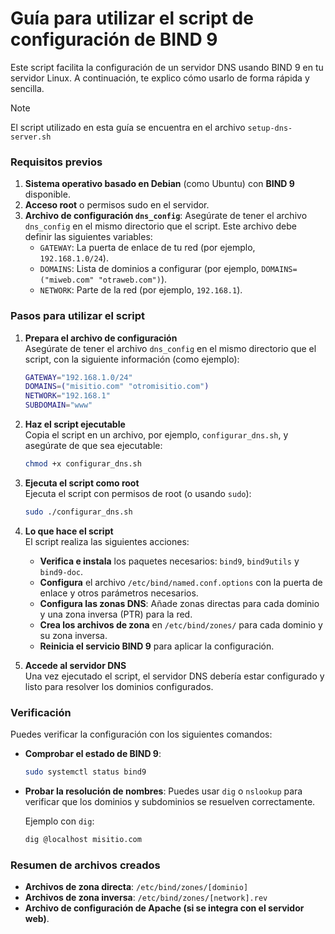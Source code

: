 # Guía para utilizar el script de configuración de BIND 9

Este script facilita la configuración de un servidor DNS usando BIND 9 en tu servidor Linux. A continuación, te explico cómo usarlo de forma rápida y sencilla.

> [!NOTE]
> El script utilizado en esta guía se encuentra en el archivo `setup-dns-server.sh`

### Requisitos previos
1. **Sistema operativo basado en Debian** (como Ubuntu) con **BIND 9** disponible.
2. **Acceso root** o permisos sudo en el servidor.
3. **Archivo de configuración `dns_config`**: Asegúrate de tener el archivo `dns_config` en el mismo directorio que el script. Este archivo debe definir las siguientes variables:
   - `GATEWAY`: La puerta de enlace de tu red (por ejemplo, `192.168.1.0/24`).
   - `DOMAINS`: Lista de dominios a configurar (por ejemplo, `DOMAINS=("miweb.com" "otraweb.com")`).
   - `NETWORK`: Parte de la red (por ejemplo, `192.168.1`).

### Pasos para utilizar el script

1. **Prepara el archivo de configuración**  
   Asegúrate de tener el archivo `dns_config` en el mismo directorio que el script, con la siguiente información (como ejemplo):

   ```bash
   GATEWAY="192.168.1.0/24"
   DOMAINS=("misitio.com" "otromisitio.com")
   NETWORK="192.168.1"
   SUBDOMAIN="www"
   ```

2. **Haz el script ejecutable**  
   Copia el script en un archivo, por ejemplo, `configurar_dns.sh`, y asegúrate de que sea ejecutable:

   ```bash
   chmod +x configurar_dns.sh
   ```

3. **Ejecuta el script como root**  
   Ejecuta el script con permisos de root (o usando `sudo`):

   ```bash
   sudo ./configurar_dns.sh
   ```

4. **Lo que hace el script**  
   El script realiza las siguientes acciones:
   - **Verifica e instala** los paquetes necesarios: `bind9`, `bind9utils` y `bind9-doc`.
   - **Configura** el archivo `/etc/bind/named.conf.options` con la puerta de enlace y otros parámetros necesarios.
   - **Configura las zonas DNS**: Añade zonas directas para cada dominio y una zona inversa (PTR) para la red.
   - **Crea los archivos de zona** en `/etc/bind/zones/` para cada dominio y su zona inversa.
   - **Reinicia el servicio BIND 9** para aplicar la configuración.

5. **Accede al servidor DNS**  
   Una vez ejecutado el script, el servidor DNS debería estar configurado y listo para resolver los dominios configurados.

### Verificación
Puedes verificar la configuración con los siguientes comandos:

- **Comprobar el estado de BIND 9**:
  ```bash
  sudo systemctl status bind9
  ```

- **Probar la resolución de nombres**:
  Puedes usar `dig` o `nslookup` para verificar que los dominios y subdominios se resuelven correctamente.

  Ejemplo con `dig`:
  ```bash
  dig @localhost misitio.com
  ```

### Resumen de archivos creados

- **Archivos de zona directa**: `/etc/bind/zones/[dominio]`
- **Archivos de zona inversa**: `/etc/bind/zones/[network].rev`
- **Archivo de configuración de Apache (si se integra con el servidor web)**.

